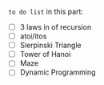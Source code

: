 `to do list` in this part:
- [ ] 3 laws in of recursion
- [ ] atoi/itos
- [ ] Sierpinski Triangle
- [ ] Tower of Hanoi
- [ ] Maze
- [ ] Dynamic Programming
